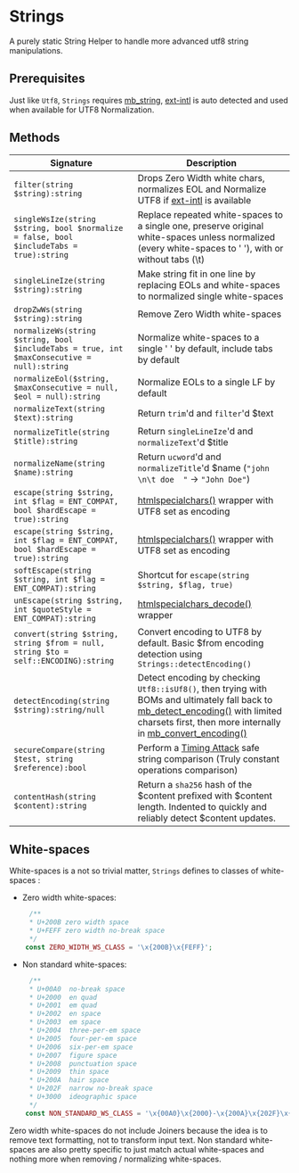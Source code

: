 # Strings

A purely static String Helper to handle more advanced utf8 string manipulations.

## Prerequisites

Just like `Utf8`, `Strings` requires [mb_string](https://php.net/mb_string), [ext-intl](https://php.net/intl) is auto detected and used when available for UTF8 Normalization. 

## Methods

Signature | Description
------------ | -------------
`filter(string $string):string` | Drops Zero Width white chars, normalizes EOL and Normalize UTF8 if [ext-intl](https://php.net/intl) is available
`singleWsIze(string $string, bool $normalize = false, bool $includeTabs = true):string` | Replace repeated white-spaces to a single one, preserve original white-spaces unless normalized (every white-spaces to ' '), with or without tabs (\t)
`singleLineIze(string $string):string` | Make string fit in one line by replacing EOLs and white-spaces to normalized single white-spaces
`dropZwWs(string $string):string` | Remove Zero Width white-spaces 
`normalizeWs(string $string, bool $includeTabs = true, int $maxConsecutive = null):string` | Normalize white-spaces to a single ' ' by default, include tabs by default
`normalizeEol($string, $maxConsecutive = null, $eol = null):string` | Normalize EOLs to a single LF by default
`normalizeText(string $text):string` | Return `trim`'d and `filter`'d $text 
`normalizeTitle(string $title):string` | Return `singleLineIze`'d and `normalizeText`'d $title
`normalizeName(string $name):string` | Return `ucword`'d and `normalizeTitle`'d $name (`"john \n\t doe  "` -> `"John Doe"`) 
`escape(string $string, int $flag = ENT_COMPAT, bool $hardEscape = true):string` | [htmlspecialchars()](https://php.net/htmlspecialchars) wrapper with UTF8 set as encoding
`escape(string $string, int $flag = ENT_COMPAT, bool $hardEscape = true):string` | [htmlspecialchars()](https://php.net/htmlspecialchars) wrapper with UTF8 set as encoding
`softEscape(string $string, int $flag = ENT_COMPAT):string` | Shortcut for `escape(string $string, $flag, true)`
`unEscape(string $string, int $quoteStyle = ENT_COMPAT):string` | [htmlspecialchars_decode()](https://php.net/htmlspecialchars_decode) wrapper 
`convert(string $string, string $from = null, string $to = self::ENCODING):string` | Convert encoding to UTF8 by default. Basic $from encoding detection using `Strings::detectEncoding()`
`detectEncoding(string $string):string/null` | Detect encoding by checking `Utf8::isUf8()`, then trying with BOMs and ultimately fall back to [mb_detect_encoding()](https://php.net/mb_detect_encoding) with limited charsets first, then more internally in [mb_convert_encoding()](https://php.net/mb_convert_encoding) 
`secureCompare(string $test, string $reference):bool` | Perform a [Timing Attack](https://en.wikipedia.org/wiki/Timing_attack) safe string comparison (Truly constant operations comparison)
`contentHash(string $content):string` | Return a `sha256` hash of the $content prefixed with $content length. Indented to quickly and reliably detect $content updates.

## White-spaces

White-spaces is a not so trivial matter, `Strings` defines to classes of white-spaces :
- Zero width white-spaces: 

```php
     /**
     * U+200B zero width space
     * U+FEFF zero width no-break space
     */
    const ZERO_WIDTH_WS_CLASS = '\x{200B}\x{FEFF}';
```

- Non standard white-spaces: 

```php
     /**
     * U+00A0  no-break space
     * U+2000  en quad
     * U+2001  em quad
     * U+2002  en space
     * U+2003  em space
     * U+2004  three-per-em space
     * U+2005  four-per-em space
     * U+2006  six-per-em space
     * U+2007  figure space
     * U+2008  punctuation space
     * U+2009  thin space
     * U+200A  hair space
     * U+202F  narrow no-break space
     * U+3000  ideographic space
     */
    const NON_STANDARD_WS_CLASS = '\x{00A0}\x{2000}-\x{200A}\x{202F}\x{3000}';
```

Zero width white-spaces do not include Joiners because the idea is to remove text formatting, not to transform input text.
Non standard white-spaces are also pretty specific to just match actual white-spaces and nothing more when removing / normalizing white-spaces.
